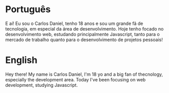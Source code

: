 # Português
E aí! Eu sou o Carlos Daniel, tenho 18 anos e sou um grande fã de tecnologia, em especial da área de desenvolvimento. Hoje tenho focado no desenvolvimento web, estudando principalmente Javascript, tanto para o mercado de trabalho quanto para o desenvolvimento de projetos pessoais!

# English
Hey there! My name is Carlos Daniel, I'm 18 yo and a big fan of thecnology, especially the development area. Today I've been focusing on web development, studying Javascript.
